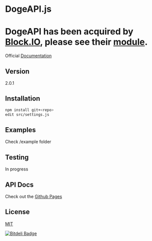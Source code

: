 DogeAPI.js
==========

DogeAPI has been acquired by [Block.IO](https://block.io/), please see their [module](https://github.com/BlockIo/block_io-nodejs).
=============================================================================================================

Official [Documentation](https://dogeapi.com/api_documentation)

Version
-------
2.0.1

Installation
-----------
```bash
npm install git+<repo>
edit src/settings.js
```

Examples
--------
Check /example folder

Testing
-------
In progress

API Docs
--------
Check out the [Github Pages](http://brutalhonesty.github.io/dogeapi.js/)

License
-------
[MIT](http://www.tldrlegal.com/license/mit-license)

[![Bitdeli Badge](https://d2weczhvl823v0.cloudfront.net/brutalhonesty/dogeapi.js/trend.png)](https://bitdeli.com/free "Bitdeli Badge")

